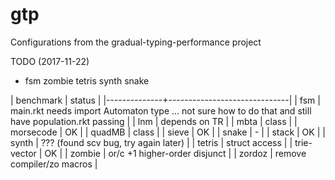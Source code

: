 gtp
===

Configurations from the gradual-typing-performance project

TODO (2017-11-22)
- fsm zombie tetris synth snake

| benchmark    | status                       |
|--------------+------------------------------|
| fsm          | main.rkt needs import Automaton type ... not sure how to do that and still have population.rkt passing |
| lnm          | depends on TR                |
| mbta         | class                        |
| morsecode    | OK                           |
| quadMB       | class                        |
| sieve        | OK                           |
| snake        | -                            |
| stack        | OK                           |
| synth        | ??? (found scv bug, try again later) |
| tetris       | struct access                |
| trie-vector  | OK                           |
| zombie       | or/c +1 higher-order disjunct |
| zordoz       | remove compiler/zo macros    |
